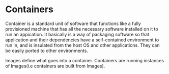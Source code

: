 # Containers

Container is a standard unit of software that functions like a fully provisioned machine that has all the necessary software installed on it to run an appication. It basically is a way of packaging software so that application and their dependencies have a self-contained environment to run in, and is insulated from the host OS and other applications. They can be easily ported to other environments.

Images define what goes into a container. Containers are running instances of Images(i.e containers are built from Images).
